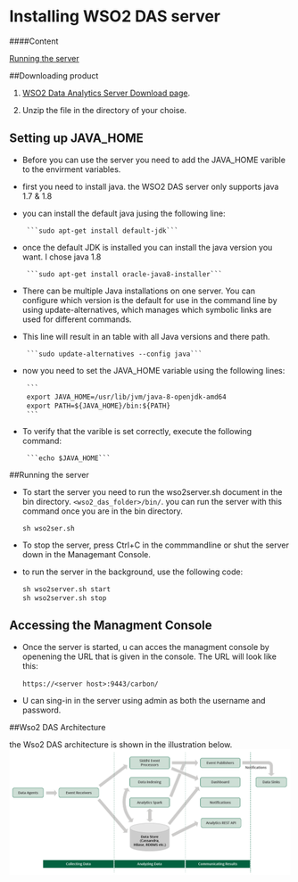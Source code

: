 # Installing WSO2 DAS server

####Content

[Running the server](#Runningtheserver)  

##Downloading product
1. [WSO2 Data Analytics Server Download page](http://wso2.com/smart-analytics#iBottom).

2. Unzip the file in the directory of your choise.

## Setting up JAVA_HOME

* Before you can use the server you need to add the JAVA_HOME varible to the envirment variables.
 * first you need to install java. the WSO2 DAS server only supports java 1.7 & 1.8
 * you can install the default java jusing the following line:  

 		```sudo apt-get install default-jdk```
 * once the default JDK is installed you can install the java version you want.
 I chose java 1.8  

 		```sudo apt-get install oracle-java8-installer```  

 * There can be multiple Java installations on one server. You can configure which version is the default for use in the command line by using update-alternatives, which manages which symbolic links are used for different commands.
 * This line will result in an table with all Java versions and there path. 

 		```sudo update-alternatives --config java```
 * now you need to set the JAVA_HOME variable using the following lines:

 		```
 		export JAVA_HOME=/usr/lib/jvm/java-8-openjdk-amd64
 		export PATH=${JAVA_HOME}/bin:${PATH}
 		```  

 * To verify that the varible is set correctly, execute the following command:  
 		
 		```echo $JAVA_HOME```

##Running the server 

* To start the server you need to run the wso2server.sh document in the bin directory. ```<wso2_das_folder>/bin/```. you can run the server with this command once you are in the bin directory.

	```
	sh wso2ser.sh
	```

* To stop the server, press Ctrl+C in the commmandline or shut the server down in the Managemant Console.

* to run the server in the background, use the following code:
	```
	sh wso2server.sh start
	sh wso2server.sh stop
	```

## Accessing the Managment Console

* Once the server is started, u can acces the managment console by openening the URL that is given in the console. The URL will look like this:

	```https://<server host>:9443/carbon/```
* U can sing-in in the server using admin as both the username and password.

<a name="Runningtheserver"/>
##Wso2 DAS Architecture

the Wso2 DAS architecture is shown in the illustration below.  
![Wso2 DAS architecture](img/WSO2_DAS_Architecture.png)